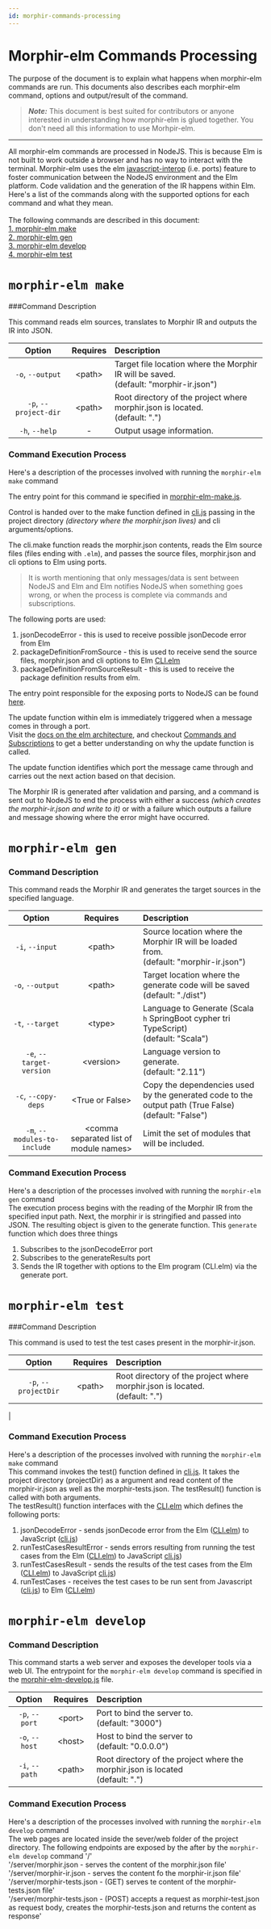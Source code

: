 ```yaml
---
id: morphir-commands-processing
---
```


# Morphir-elm Commands Processing


The purpose of the document is to explain what happens when morphir-elm commands are run.
This documents also describes each morphir-elm command, options and output/result of the command.

> **_Note:_** This document is best suited for contributors or anyone interested in understanding how morphir-elm is glued together. You don't need all this information to use Morhpir-elm.

---

All morphir-elm commands are processed in NodeJS. This is because Elm is not built to
work outside a browser and has no way to interact with the terminal.
Morphir-elm uses the elm [javascript-interop](https://guide.elm-lang.org/interop) (i.e. ports) feature to foster communication between the
NodeJS environment and the Elm platform. Code validation and the generation of the IR happens
within Elm.
Here's a list of the commands along with the supported options for each command and what they mean.
<br /> <br /> The following commands are described in this document: <br />
[1. morphir-elm make](#morphir-elm-make) <br />
[2. morphir-elm gen](#morphir-elm-gen) <br />
[3. morphir-elm develop](#morphir-elm-develop) <br />
[4. morphir-elm test](#morphir-elm-test) <br />

# `morphir-elm make`

###Command Description

This command reads elm sources, translates to Morphir IR and outputs the IR into JSON.

|        Option         |   Requires   | Description                                                                               |
|:---------------------:|:------------:|:------------------------------------------------------------------------------------------|
|   `-o`, `--output`    | &lt;path&gt; | Target file location where the Morphir IR will be saved.<br/>(default: "morphir-ir.json") |
| `-p`, `--project-dir` | &lt;path&gt; | Root directory of the project where morphir.json is located.<br/>(default: ".")           |
|    `-h`, `--help`     |      -       | Output usage information.                                                                 |

### Command Execution Process
Here's a description of the processes involved with running the `morphir-elm make` command

The entry point for this command ie specified in [morphir-elm-make.js](https://github.com/finos/morphir-elm/blob/main/cli/morphir-elm-make.js).

Control is handed over to the make function defined in [cli.js](https://github.com/finos/morphir-elm/blob/main/cli/cli.js)
passing in the project directory _(directory where the morphir.json lives)_ and cli arguments/options.

The cli.make function reads the morphir.json contents, reads the Elm source files (files ending with `.elm`),
and passes the source files, morphir.json and cli options to Elm using ports. <br />
> It is worth mentioning that only messages/data is sent between NodeJS and Elm
> and Elm notifies NodeJS when something goes wrong, or when the process is complete
> via commands and subscriptions.

The following ports are used: <br />
1. jsonDecodeError - this is used to receive possible jsonDecode error from Elm <br />
2. packageDefinitionFromSource - this is used to receive send the source files, morphir.json and cli options to Elm [CLI.elm](https://github.com/KindsonTheGenius/morphir-elm/blob/main/cli/src/Morphir/Elm/CLI.elm)  <br />
3. packageDefinitionFromSourceResult - this is used to receive the package definition results from elm.


The entry point responsible for the exposing ports to NodeJS can be found [here](https://github.com/finos/morphir-elm/blob/main/cli/src/Morphir/Elm/CLI.elm).

The update function within elm is immediately triggered when a message comes in through a port.<br />
Visit the [docs on the elm architecture](https://github.com/finos/morphir-elm/blob/main/cli/src/Morphir/Elm/CLI.elm),
and checkout [Commands and Subscriptions](https://guide.elm-lang.org/effects/) to get a better understanding on why the update function is called.

The update function identifies which port the message came through and carries out the next action based on that decision.

The Morphir IR is generated after validation and parsing, and a command is sent out to NodeJS to end the
process with either a success _(which creates the morphir-ir.json and write to it)_ or with a failure which
outputs a failure and message showing where the error might have occurred.

# `morphir-elm gen`

### Command Description

This command reads the Morphir IR and generates the target sources in the specified language.


|            Option            |                   Requires                   | Description                                                                                              |
|:----------------------------:|:--------------------------------------------:|:---------------------------------------------------------------------------------------------------------|
|       `-i`, `--input`        |                 &lt;path&gt;                 | Source location where the Morphir IR will be loaded from.<br/>(default: "morphir-ir.json")               |
|       `-o`, `--output`       |                 &lt;path&gt;                 | Target location where the generate code will be saved<br/>(default: "./dist")                            |
|       `-t`, `--target`       |                 &lt;type&gt;                 | Language to Generate (Scala <code>h</code> SpringBoot  cypher  tri  TypeScript) <br />(default: "Scala") |                                                                  |
|   `-e`, `--target-version`   |               &lt;version&gt;                | Language version to generate.<br/>(default: "2.11")                                                      |
|     `-c`, `--copy-deps`      |            &lt;True or False&gt;             | Copy the dependencies used by the generated code to the output path (True False) <br/>(default: "False") |
| `-m`, `--modules-to-include` | &lt;comma separated list of module names&gt; | Limit the set of modules that will be included.                                                          |

### Command Execution Process
Here's a description of the processes involved with running the `morphir-elm gen` command <br />
The execution process begins with the reading of the Morphir IR from the specified input path. Next, the morphir ir is
stringified and passed into JSON. The resulting object is given to the generate function.
This `generate` function which does three things <br />
1. Subscribes to the jsonDecodeError port <br />
2. Subscribes to the generateResults port <br />
3. Sends the IR together with options to the Elm program (CLI.elm) via the generate port. <br />



# `morphir-elm test`

###Command Description

This command is used to test the test cases present in the morphir-ir.json.

|        Option        |   Requires   | Description                                                                     |
|:--------------------:|:------------:|:--------------------------------------------------------------------------------|
| `-p`, `--projectDir` | &lt;path&gt; | Root directory of the project where morphir.json is located.<br/>(default: ".") |
|

### Command Execution Process
Here's a description of the processes involved with running the `morphir-elm make` command <br />
This command invokes the test() function defined in [cli.js](https://github.com/finos/morphir-elm/blob/main/cli/cli.js).
It takes the project directory (projectDir) as a argument and read content of the morphir-ir.json as well as the morphir-tests.json.
The testResult() function is called with both arguments. <br />
The testResult() function interfaces with the
[CLI.elm](https://github.com/finos/morphir-elm/blob/main/cli/src/Morphir/Elm/CLI.elm) which defines the following ports: <br />
1. jsonDecodeError -  sends jsonDecode error from the Elm ([CLI.elm](https://github.com/finos/morphir-elm/blob/main/cli/src/Morphir/Elm/CLI.elm)) to JavaScript ([cli.js](https://github.com/finos/morphir-elm/blob/main/cli/cli.js)) <br />
2. runTestCasesResultError - sends errors resulting from running the test cases from the Elm ([CLI.elm](https://github.com/finos/morphir-elm/blob/main/cli/src/Morphir/Elm/CLI.elm)) to JavaScript [cli.js](https://github.com/finos/morphir-elm/blob/main/cli/cli.js)) <br />
3. runTestCasesResult -  sends the results of the test cases from the Elm ([CLI.elm](https://github.com/finos/morphir-elm/blob/main/cli/src/Morphir/Elm/CLI.elm)) to JavaScript [cli.js](https://github.com/finos/morphir-elm/blob/main/cli/cli.js)) <br />
4. runTestCases -  receives the test cases to be run sent from Javascript ([cli.js](https://github.com/finos/morphir-elm/blob/main/cli/cli.js)) to Elm ([CLI.elm](https://github.com/finos/morphir-elm/blob/main/cli/src/Morphir/Elm/CLI.elm)) <br />


# `morphir-elm develop`

### Command Description

This command starts a web server and exposes the developer tools via a web UI. The entrypoint for the `morphir-elm develop`
command is specified in the [morphir-elm-develop.js]([CLI.elm](https://github.com/finos/morphir-elm/blob/main/cli/src/Morphir/Elm/CLI.elm)) file.


|     Option     |   Requires   | Description                                                                          |
|:--------------:|:------------:|:-------------------------------------------------------------------------------------|
| `-p`, `--port` | &lt;port&gt; | Port to bind the server to.<br/>(default: "3000")                                    |
| `-o`, `--host` | &lt;host&gt; | Host to bind the server to<br/>(default: "0.0.0.0")                                  |
| `-i`, `--path` | &lt;path&gt; | Root directory of the project where the morphir.json is located <br />(default: ".") |                                                                  |

### Command Execution Process
Here's a description of the processes involved with running the `morphir-elm develop` command <br />
The web pages are located inside the sever/web folder of the project directory.
The following endpoints are exposed by the after by the `morphir-elm develop` command
'/' <br />
'/server/morphir.json - serves the content of the morphir.json file' <br />
'/server/morphir-ir.json - serves the content fo the morphir-ir.json file' <br />
'/server/morphir-tests.json - (GET) serves te content of the morphir-tests.json file' <br />
'/server/morphir-tests.json - (POST) accepts a request as morphir-test.json as request body, creates the morphir-tests.json
and returns the content as response' <br />

